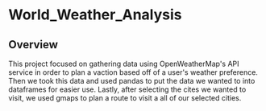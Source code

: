 # World_Weather_Analysis

## Overview

This project focused on gathering data using OpenWeatherMap's API service in order to plan a vaction based off of a user's weather preference. Then we took this data and used pandas to put the data we wanted to into dataframes for easier use. Lastly, after selecting the cites we wanted to visit, we used gmaps to plan a route to visit a all of our selected cities.
